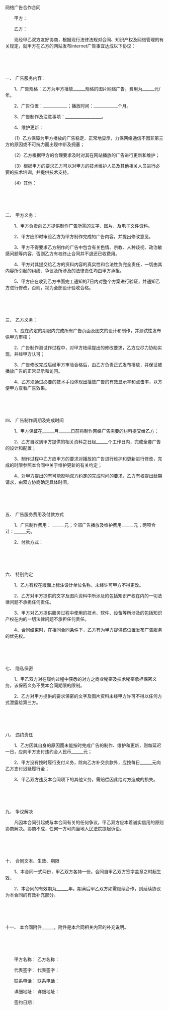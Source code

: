 



网络广告合作合同



 

　　甲方：

　　乙方：　　

　　现经甲乙双方友好协商，根据现行法律法规对合同、知识产权及网络管理的有关规定，就甲方在乙方的网站发布internet广告事宜达成以下协议：

　　

　　

一、
广告服务内容：

　　1、广告规格：乙方为甲方播放______规格的图片网络广告，费用为______元/年。

　　2、广告位置：____________；播放时间：____________个月。

　　3、广告制作及注意事项：__________________。

　　4、维护更新：

　　（1）乙方保障为甲方播放的广告稳定、正常地显示，力保网络通信不因非第三方的原因或不可抗力而出现中断及拥塞；

　　（2）乙方根据甲方的合理要求及时对其在网站播放的广告进行更新和维护；

　　（3）根据甲方的要求乙方可以对甲方的技术维护人员及其他相关人员进行必要的技术培训，并提供技术支持。

　　（4）其他：

　　

　　

二、
甲方义务：

　　1、甲方负责向乙方提供制作广告所需的文字、图片、及电子文件资料。

　　2、甲方应即时审验乙方为甲方制作完成的广告内容，并提出修改意见。

　　3、甲方不得要求乙方制作的广告中包含有关色情、宗教、人种歧视、政治敏感问题等内容，否则乙方有权终止合同并不退还已收费用。

　　4、甲方对其提交给乙方的资料内容的真实性和合法性负完全责任，一切由其内容所引起的纠纷、争议及所涉及的法律责任均由甲方承担。

　　5、甲方应在收到乙方书面完工通知的7日内对整个方案进行验证，并通知乙方进行修改，否则，视为全部设计验收合格。

　　

　　

三、
乙方义务：

　　1、应在约定的期限内完成所有广告页面及图文的设计和制作，并测试性发布供甲方审核；

　　2、广告制作测试作过程中，对甲方陆续提出的修改要求，乙方应尽力协助实现，并经甲方认可；

　　3、广告修改完成后经甲方审验合格后，由乙方负责正式发布播放，并保证被播放广告的正常显示和访问。

　　4、乙方须通过必要的技术手段体现出播放广告的有效显示率和点击率，以方便甲方查看广告效果。

　　

　　

四、
广告制作周期及完成时间

　　1、甲方保证在______月______日前将制作网络广告需要的材料提交给乙方；

　　2、乙方自收到甲方提供的相关资料之日起______个工作日内，完成全套广告的设计和配置；

　　3、制作过程中乙方应甲方的要求对播放的广告进行维护和更新进行修改，完成的时限参照本合同中关于维护更新的有关约定；

　　4、对甲方提出的有可能影响双方约定的完成时间的要求，乙方有权提出延期请求，由双方协商确定具体时间。

　　

　　

五、
广告服务费用及付款方式

　　1、广告制作费用： ______元；全部广告播放及维护费用______元；两项合计：______元。

　　2、付款方式：

　　

　　

六、
特别约定

　　1、乙方有权在版面上标注设计单位名称，未经许可甲方不得更改。

　　2、乙方对甲方提供的文字及图片资料中所涉及的包括知识产权在内的一切法律问题不承担任何责任。

　　3、甲方对乙方提供服务过程中使用的技术、软件、设备等所涉及的包括知识产权在内的一切法律问题不承担任何责任。

　　4、合同结束时，在相同合同条件下，乙方有为甲方提供该位置发布广告服务的优先权。

　　

　　

七、
隐私保密

　　1、甲乙双方对在履约过程中获悉的对方之商业秘密及技术秘密承担保密义务，该保密义务不受本合同期限的限制。

　　2、乙方对甲方提供的要求保密的文字及图片资料未经甲方许可不得以任何方式泄露给第三方。

　　

　　

八、
违约责任

　　1、乙方因其自身的原因而未能按时完成广告的制作、维护和更新，则每延迟一日，应向甲方支付违约金人民币______元；

　　2、甲方没有按时履行支付义务，除向乙方补交余款外，应按每日______元向乙方支付迟延履行金；

　　3、甲乙双方违反本合同项下的其他义务，需赔偿因此给对方造成的损失。

　　

　　

九、
争议解决

　　凡因本合同引起或与本合同有关的任何争议，甲乙双方应本着诚实信用的原则协商解决。协商不成，任何一方可向当地人民法院提起诉讼。

　　

　　

十、
合同文本、生效、期限

　　1、本合同一式两份，甲乙双方各持一份。合同自甲乙双方签字盖章之时起生效。

　　2、本合同的有效期为______年。期满后甲乙双方如需继续合作，则延续协议为本合同的有效补充部分。

　　

　　

十一、
本合同附件______，附件是本合同相关内容的补充说明。　　

　　

　　

　　甲方名称： 乙方名称：

　　代表签字： 代表签字：

　　联系电话： 联系电话：

　　详细地址： 详细地址：

　　签约日期：